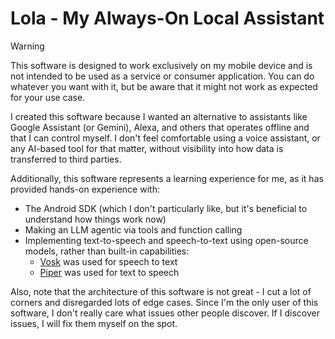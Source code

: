# Lola - My Always-On Local Assistant

> [!WARNING]
> This software is designed to work exclusively on my mobile device and is not intended to be used as a service or consumer application. You can do whatever you want with it, but be aware that it might not work as expected for your use case.

I created this software because I wanted an alternative to assistants like Google Assistant (or Gemini), Alexa, and others that operates offline and that I can control myself. I don't feel comfortable using a voice assistant, or any AI-based tool for that matter, without visibility into how data is transferred to third parties.

Additionally, this software represents a learning experience for me, as it has provided hands-on experience with:

- The Android SDK (which I don't particularly like, but it's beneficial to understand how things work now)
- Making an LLM agentic via tools and function calling
- Implementing text-to-speech and speech-to-text using open-source models, rather than built-in capabilities:
    - [Vosk](https://github.com/alphacep/vosk) was used for speech to text
    - [Piper](https://github.com/rhasspy/piper) was used for text to speech

Also, note that the architecture of this software is not great - I cut a lot of corners and disregarded lots of edge cases. Since I'm the only user of this software,
I don't really care what issues other people discover. If I discover issues, I will fix them myself on the spot.

